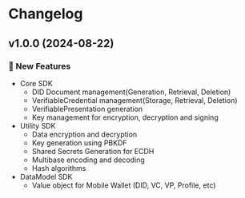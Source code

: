# Changelog

## v1.0.0 (2024-08-22)

### 🚀 New Features
- Core SDK
    - DID Document management(Generation, Retrieval, Deletion)
    - VerifiableCredential management(Storage, Retrieval, Deletion)
    - VerifiablePresentation generation
    - Key management for encryption, decryption and signing
- Utility SDK
    - Data encryption and decryption
    - Key generation using PBKDF
    - Shared Secrets Generation for ECDH
    - Multibase encoding and decoding
    - Hash algorithms
- DataModel SDK
    - Value object for Mobile Wallet (DID, VC, VP, Profile, etc)

